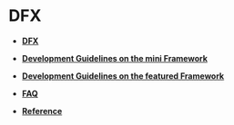 # DFX<a name="EN-US_TOPIC_0000001073655967"></a>

-   **[DFX](dfx-3.md)**  

-   **[Development Guidelines on the mini Framework](development-guidelines-on-the-mini-framework.md)**  

-   **[Development Guidelines on the featured Framework](development-guidelines-on-the-featured-framework.md)**  

-   **[FAQ](faq-4.md)**  

-   **[Reference](reference.md)**  


